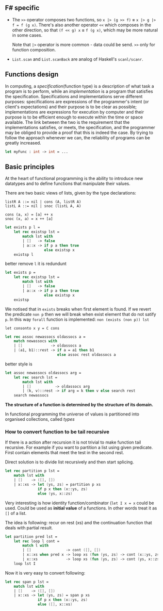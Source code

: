 ## F# specific

- The `>>` operator composes two functions, so `x |> (g >> f)` **=** `x |> g |> f = f (g x)`.
  There's also another operator `<<` which composes in the other direction, so that
  `(f << g) x` **=** `f (g x)`, which may be more natural in some cases.

  Note that `|>` operator is more common - data could be send. `>>` only for function composition.

- `List.scan` and `List.scanBack` are analog of Haskell's `scanl/scanr`.

## Functions design

In computing, a _specification_(function type) is a description of what task a
program is to perform, while an _implementation_ is a program that satisfies the
specification. Specifications and implementations serve different purposes:
specifications are expressions of the programmer's intent (or client's
expectations) and their purpose is to be clear as possible; implementations are
expressions for execution by computer and their purpose is to be efficient
enough to execute within the time or space available. The link between the two
is the requirement that the implementations satisfies, or meets, the
specification, and the programmer may be obliged to provide a proof that this is
indeed the case. By trying to follow the approach whenever we can, the
reliability of programs can be greatly increased.

```fsharp
let myFunc : int -> int = ...
```

## Basic principles

At the heart of functional programming is the ability to introduce new datatypes
and to define functions that manipulate their values.

There are two basic views of lists, given by the type declarations:

```
listR A ::= nil | cons (A, listR A)
listL A ::= nil | snoc (listL A, A)

cons (a, x) = [a] ++ x
snoc (x, a) = x ++ [a]
```

```fsharp
let exists p l =
    let rec existsp lst =
        match lst with
        | []   -> false
        | a::x -> if p a then true
                  else existsp x
    existsp l
```
better remove `l` it is redundunt

```fsharp
let exists p =
    let rec existsp lst =
        match lst with
        | []   -> false
        | a::x -> if p a then true
                  else existsp x
    existsp
```

We notised that in `exists` breaks when first element is found.
If we revert the predicate `non p` then we will break when exist element that do not satify `p`.
In this way `forall` function is implemented: `non (exists (non p)) lst`

`let consonto x y = C cons`

```fsharp
let rec assoc newassocs oldassocs a =
    match newassocs with
    | []             -> oldassocs a
    | (a1, b1)::rest -> if a = a1 then b1
                        else assoc rest oldassocs a
```
better style is

```fsharp
let assoc newassocs oldassocs arg =
    let rec search lst =
        match lst with
        | []           -> oldassocs arg
        | (k, v)::rest -> if arg = k then v else search rest
    search newassocs
```

**The structure of a function is determined by the structure of its domain.**

In functional programming the universe of values is partitioned into
organised collections, called _types_

### How to convert function to be tail recursive

If there is a action after recursion it is not trivial to make function tail
recursive. For example if you want to partition a list using given predicate.
First contain elements that meet the test in the second rest.

Direct solution is to divide list recursively and then start splicing.

```fsharp
let rec partition p lst =
    match lst with
    | []    -> ([], [])
    | x::xs -> let (ys, zs) = partition p xs
               if p x then (x::ys, zs)
               else (ys, x::zs)
```

Very interesting is how identity function/combinator (`let I x = x` could be
used. Could be used as **initial value** of a functions. In other words treat it
as `[]` of a list.

The idea is following: recur on rest (xs) and the continuation function that deals with
partial result.

```fsharp
let partition pred lst =
    let rec loop l cont =
        match l with
        | []                -> cont ([], [])
        | x::xs when pred x -> loop xs (fun (ys, zs) -> cont (x::ys, zs))
        | x::xs             -> loop xs (fun (ys, zs) -> cont (ys, x::zs))
    loop lst I
```

Now it is very easy to convert following:

```fsharp
let rec span p lst =
    match lst with
    | []    -> ([], [])
    | x::xs -> let (ys, zs) = span p xs
               if p x then (x::ys, zs)
               else ([], x::xs)
```

